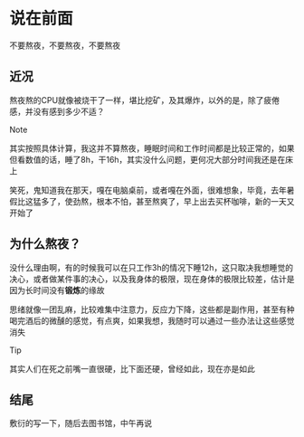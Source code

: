 # 说在前面
不要熬夜，不要熬夜，不要熬夜
## 近况
熬夜熬的CPU就像被烧干了一样，堪比挖矿，及其爆炸，以外的是，除了疲倦感，并没有感到多少不适？

>[!NOTE]
>其实按照具体计算，我这并不算熬夜，睡眠时间和工作时间都是比较正常的，如果但看数值的话，睡了8h，干16h，其实没什么问题，更何况大部分时间我还是在床上

笑死，鬼知道我在那天，嘎在电脑桌前，或者嘎在外面，很难想象，毕竟，去年暑假比这猛多了，使劲熬，根本不怕，甚至熬爽了，早上出去买杯咖啡，新的一天又开始了

## 为什么熬夜？
没什么理由啊，有的时候我可以在只工作3h的情况下睡12h，这只取决我想睡觉的决心，或者做某件事的决心，以及我身体的极限，现在身体的极限比较差，估计是因为长时间没有**锻炼**的缘故

思绪就像一团乱麻，比较难集中注意力，反应力下降，这些都是副作用，甚至有种喝完酒后的微醺的感觉，有点爽，如果我想，我随时可以通过一些办法让这些感觉消失

>[!TIP]
>其实人们在死之前嘴一直很硬，比下面还硬，曾经如此，现在亦是如此

## 结尾
敷衍的写一下，随后去图书馆，中午再说
